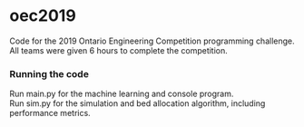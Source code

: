 # oec2019
Code for the 2019 Ontario Engineering Competition programming challenge.  
All teams were given 6 hours to complete the competition.

### Running the code
Run main.py for the machine learning and console program.  
Run sim.py for the simulation and bed allocation algorithm, including performance metrics.
